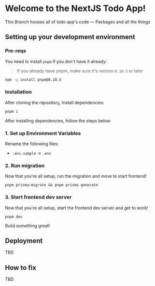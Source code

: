# Welcome to the NextJS Todo App!

This Branch houses all of todo app's code — Packages and all the things

## Setting up your development environment

### Pre-reqs

You need to install `pnpm` if you don't have it already:

> If you already have pnpm, make sure it's version `8.10.5` or later

```sh
npm -g install pnpm@8.10.5
```

### Installation

After cloning the repository, Install dependencies:

```sh
pnpm i
```

After installing dependencies, follow the steps below

### 1. Set up Environment Variables

Rename the following files:

- `.env.sample` -> `.env`

### 2. Run migration

Now that you're all setup, run the migration and move to start frontend!

```shell
pnpm prisma:migrate && pnpm prisma generate
```

### 3. Start frontend dev server

Now that you're all setup, start the frontend dev server and get to work!

```shell
pnpm dev
```

Build something great!

## Deployment

TBD

## How to fix

TBD